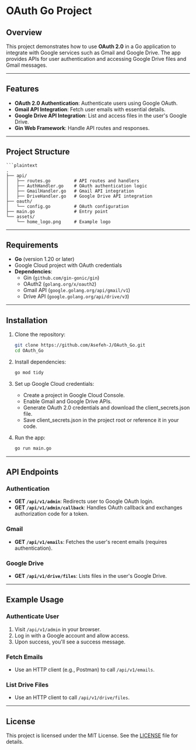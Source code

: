 # OAuth Go Project

## Overview
This project demonstrates how to use **OAuth 2.0** in a Go application to integrate with Google services such as Gmail and Google Drive. The app provides APIs for user authentication and accessing Google Drive files and Gmail messages.

---

## Features
- **OAuth 2.0 Authentication**: Authenticate users using Google OAuth.
- **Gmail API Integration**: Fetch user emails with essential details.
- **Google Drive API Integration**: List and access files in the user's Google Drive.
- **Gin Web Framework**: Handle API routes and responses.

---

## Project Structure
    ```plaintext
    .
    ├── api/
    │   ├── routes.go         # API routes and handlers
    │   ├── AuthHandler.go    # OAuth authentication logic
    │   ├── GmailHandler.go   # Gmail API integration
    │   ├── DriveHandler.go   # Google Drive API integration
    ├── oauth/
    │   └── config.go         # OAuth configuration
    ├── main.go               # Entry point
    └── assets/
        └── home_logo.png     # Example logo


---

## Requirements
- **Go** (version 1.20 or later)
- Google Cloud project with OAuth credentials
- **Dependencies**:
  - Gin (`github.com/gin-gonic/gin`)
  - OAuth2 (`golang.org/x/oauth2`)
  - Gmail API (`google.golang.org/api/gmail/v1`)
  - Drive API (`google.golang.org/api/drive/v3`)

---

## Installation

1. Clone the repository:
   ```bash
   git clone https://github.com/Asefeh-J/OAuth_Go.git
   cd OAuth_Go
   
2. Install dependencies:
   ```bash
   go mod tidy

3. Set up Google Cloud credentials:

    * Create a project in Google Cloud Console.
    * Enable Gmail and Google Drive APIs.
    * Generate OAuth 2.0 credentials and download the client_secrets.json file.
    * Save client_secrets.json in the project root or reference it in your code.

4. Run the app:
   ```bash
   go run main.go

---

## API Endpoints

### Authentication
- **GET `/api/v1/admin`**: Redirects user to Google OAuth login.
- **GET `/api/v1/admin/callback`**: Handles OAuth callback and exchanges authorization code for a token.

### Gmail
- **GET `/api/v1/emails`**: Fetches the user's recent emails (requires authentication).

### Google Drive
- **GET `/api/v1/drive/files`**: Lists files in the user's Google Drive.

---

## Example Usage

### Authenticate User
1. Visit `/api/v1/admin` in your browser.
2. Log in with a Google account and allow access.
3. Upon success, you'll see a success message.

### Fetch Emails
- Use an HTTP client (e.g., Postman) to call `/api/v1/emails`.

### List Drive Files
- Use an HTTP client to call `/api/v1/drive/files`.

---

## License

This project is licensed under the MIT License. See the [LICENSE](LICENSE) file for details.



    
